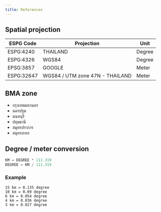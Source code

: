 ```yaml
---
title: References
---
```


## Spatial projection
| ESPG Code  | Projection                      | Unit   |
| ---------- | ------------------------------- | ------ |
| ESPG:4240  | THAILAND                        | Degree |
| ESPG:4326  | WGS84                           | Degree |
| EPSG:3857  | GOOGLE                          | Meter  |
| ESPG:32647 | WGS84 / UTM zone 47N - THAILAND | Meter  |


## BMA zone
- กรุงเทพมหานคร
- นครปฐม
- นนทบุรี
- ปทุมธานี
- สมุทรปราการ
- สมุทรสาคร

## Degree / meter conversion
```python
KM = DEGREE * 111.319
DEGREE = KM / 111.319
```

### Example
 ```
15 km = 0.135 degree
10 km = 0.09 degree
6 km = 0.054 degree
4 km = 0.036 degree
3 km = 0.027 degree
```